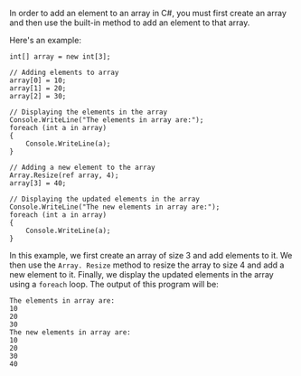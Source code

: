 In order to add an element to an array in C#, you must first create an array and then use the built-in method to add an element to that array.

Here's an example:

```
int[] array = new int[3];

// Adding elements to array
array[0] = 10;    
array[1] = 20;    
array[2] = 30;

// Displaying the elements in the array
Console.WriteLine("The elements in array are:");
foreach (int a in array)
{
    Console.WriteLine(a);
}

// Adding a new element to the array
Array.Resize(ref array, 4);
array[3] = 40;

// Displaying the updated elements in the array
Console.WriteLine("The new elements in array are:");
foreach (int a in array)
{
    Console.WriteLine(a);
}
```

In this example, we first create an array of size 3 and add elements to it. We then use the `Array. Resize` method to resize the array to size 4 and add a new element to it. Finally, we display the updated elements in the array using a `foreach` loop. The output of this program will be:

```
The elements in array are:
10
20
30
The new elements in array are:
10
20
30
40
```